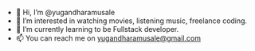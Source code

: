 - 👋 Hi, I’m @yugandharamusale
- 👀 I’m interested in watching movies, listening music, freelance coding.
- 🌱 I’m currently learning to be Fullstack developer.
- 📫 You can reach me on yugandharamusale@gmail.com


<!---
yugandharamusale/yugandharamusale is a ✨ special ✨ repository because its `README.md` (this file) appears on your GitHub profile.
You can click the Preview link to take a look at your changes.
--->

